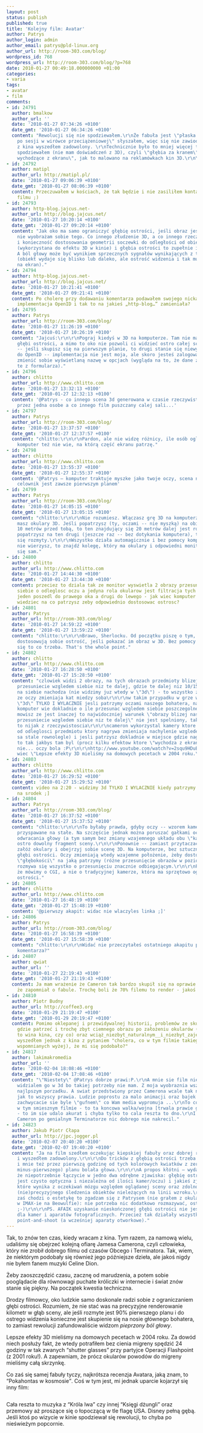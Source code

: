 ```yaml
---
layout: post
status: publish
published: true
title: 'Kolejny film: Avatar'
author: Patrys
author_login: admin
author_email: patrys@pld-linux.org
author_url: http://room-303.com/blog/
wordpress_id: 768
wordpress_url: http://room-303.com/blog/?p=768
date: 2010-01-27 00:49:18.000000000 +01:00
categories:
- varia
tags:
- avatar
- film
comments:
- id: 24791
  author: bmalkow
  author_url: ''
  date: '2010-01-27 07:34:26 +0100'
  date_gmt: '2010-01-27 06:34:26 +0100'
  content: "Rewolucji się nie spodziewałem.\r\nŻe fabuła jest \"płaska jak naleśnik
    po sesji w wirówce przeciążeniowej\" słyszałem, więc się nie zawiodłem.\r\nJednak
    z kina wyszedłem zadowolony. \r\nTechnicznie było to mniej więcej to czego się
    spodziewałem (nie mam doświadczeń z 3D), czyli \"głębia za kranem\" a nie \"potwory
    wychodzące z ekranu\", jak to malowano na reklamówkach kin 3D.\r\n\r\nP.S. http://www.christianpost.com/article/20100114/avatar-causes-depression/index.html"
- id: 24792
  author: matipl
  author_url: http://matipl.pl/
  date: '2010-01-27 09:06:39 +0100'
  date_gmt: '2010-01-27 08:06:39 +0100'
  content: Przeczuwałem w kościach, że tak będzie i nie zasiliłem konta producentów
    filmu ;)
- id: 24793
  author: http-blog.jajcus.net-
  author_url: http://blog.jajcus.net/
  date: '2010-01-27 10:20:14 +0100'
  date_gmt: '2010-01-27 09:20:14 +0100'
  content: "Jak oko ma samo ograniczyć głębię ostrości, jeśli obraz jest płaski? Jakoś
    nie wyobrażam sobie tego. Co innego złudzenie 3D, a co innego rzeczywista głębia
    i konieczność dostosowania geometrii soczewki do odległości od obiektu. \r\nStereowizja
    (wykorzystana do efektu 3D w kinie) i głębia ostrości to zupełnie inne sprawy.
    A ból głowy może być wynikiem sprzecznych sygnałów wynikających z tych dwóch zjawisk
    (obiekt wydaje się blisko lub daleko, ale ostrość widzenia i tak musi być ustawiona
    na ekran)."
- id: 24794
  author: http-blog.jajcus.net-
  author_url: http://blog.jajcus.net/
  date: '2010-01-27 10:21:41 +0100'
  date_gmt: '2010-01-27 09:21:41 +0100'
  content: Po cholerę przy dodawaniu komentarza podawałem swojego nicka, jak ta genialna
    implementacja OpenID i tak to na jakieś „http-blog…” zamieniała?
- id: 24795
  author: Patrys
  author_url: http://room-303.com/blog/
  date: '2010-01-27 11:26:19 +0100'
  date_gmt: '2010-01-27 10:26:19 +0100'
  content: "Jajcuś:\r\n\r\nPograj kiedyś w 3D na komputerze. Tam nie ma sztucznej
    głębi ostrości, a mimo to oko nie pozwoli ci widzieć ostro całej sceny jednocześnie
    -- jeśli skupisz się na pierwszym planie, to drugi stanie się niewyraźny i odwrotnie.\r\n\r\nCo
    do OpenID -- implementacja nie jest moja, ale skoro jesteś zalogowany, to możesz
    zmienić sobie wyświetlaną nazwę w opcjach (wygląda na to, że dane z OpenID nadpisują
    te z formularza)."
- id: 24796
  author: chlitto
  author_url: http://www.chlitto.com
  date: '2010-01-27 13:32:13 +0100'
  date_gmt: '2010-01-27 12:32:13 +0100'
  content: '@Patrys - co innego scena 3d generowana w czasie rzeczywistym kontrolowana
    przez jedna osobe a co innego film puszczany calej sali...'
- id: 24797
  author: Patrys
  author_url: http://room-303.com/blog/
  date: '2010-01-27 13:37:57 +0100'
  date_gmt: '2010-01-27 12:37:57 +0100'
  content: "chlitto:\r\n\r\nPardon, ale nie widzę różnicy, ile osób ogląda scenę --
    komputer też nie wie, na którą część ekranu patrzę."
- id: 24798
  author: chlitto
  author_url: http://www.chlitto.com
  date: '2010-01-27 13:55:37 +0100'
  date_gmt: '2010-01-27 12:55:37 +0100'
  content: '@Patrys – komputer traktuje myszke jako twoje oczy, scena na ktora wskazuje
    celownik jest zawsze pierwszym planem'
- id: 24799
  author: Patrys
  author_url: http://room-303.com/blog/
  date: '2010-01-27 14:05:15 +0100'
  date_gmt: '2010-01-27 13:05:15 +0100'
  content: "chlitto:\r\n\r\nNie rozumiesz. Włączasz grę 3D na komputerze, na oczach
    masz okulary 3D. Jeśli popatrzysz (ty, oczami -- nie myszką) na obiekt który jest
    10 metrów przed tobą, to ten znajdujący się 20 metrów dalej jest rozmyty. Jeśli
    popatrzysz na ten drugi (jeszcze raz -- bez dotykania komputera), to bliższy staje
    się rozmyty.\r\n\r\nWszystko działa automagicznie i bez pomocy komputera. Jak
    nie wierzysz, to znajdź kolegę, który ma okulary i odpowiedni monitor i przekonaj
    się sam."
- id: 24800
  author: chlitto
  author_url: http://www.chlitto.com
  date: '2010-01-27 14:44:30 +0100'
  date_gmt: '2010-01-27 13:44:30 +0100'
  content: przeciez to dziala tak ze monitor wyswietla 2 obrazy przesuniete wzgledem
    siebie o odleglosc oczu a jedyna rola okularow jest filtracja tych obrazow zeby
    jeden poszedl do prawego oka a drugi do lewego - jak wiec komputer inaczej mialby
    wiedziec na co patrzysz zeby odpowiednio dostosowac ostrosc?
- id: 24801
  author: Patrys
  author_url: http://room-303.com/blog/
  date: '2010-01-27 14:59:22 +0100'
  date_gmt: '2010-01-27 13:59:22 +0100'
  content: "chlitto:\r\n\r\nBrawo, Sherlocku. Od początku piszę o tym, że oczy same
    dostosowują sobie ostrość, jeśli pokazać im obraz w 3D. Bez pomocy komputera rozmywa
    się to co trzeba. That's the whole point."
- id: 24802
  author: chlitto
  author_url: http://www.chlitto.com
  date: '2010-01-27 16:28:50 +0100'
  date_gmt: '2010-01-27 15:28:50 +0100'
  content: "czlowiek widzi 2 obrazy, na tych obrazach przedmioty blizej nas maja wieksze
    przesuniecie wzgledem siebie niz te dalej, gdzie te dalej niz 10/15 metrow zupelnie
    na siebie nachodza (nie widzimy juz wtedy w \"3d\") - to wszystko za sprawa tego
    ze oczy zmieniaja kat miedzy soba\r\n\r\nw takim przypadku w grze widzimy PRAWDZIWE
    \"3d\" TYLKO I WYLACZNIE jesli patrzymy oczami naszego bohatera, na celownik (bo
    komputer wie dokladnie o ile przesunac wzgledem siebie poszczegolne sceny) - skoro
    mowisz ze jest inaczej to najwidoczniej warunek \"obrazy blizej nas maja wieksze
    przesuniecie wzgledem siebie niz te dalej\" nie jest spelniony, tak wiec ma sie
    to nijak z rzeczywistoscia\r\n\r\ncameron wykorzystal kamery ktore w zaleznosci
    od odleglosci przedmiotu ktory nagrywa zmieniaja nachylenie wzgledem siebie (nie
    sa stale rownolegle) i jesli patrzysz dokladnie w miejsce gdzie nagrywal widzisz
    to tak jakbys tam byl (procz kilku efektow ktore \"wychodza z ekranu\" ) jesli
    nie... oczy bola :P\r\n\r\nhttp://www.youtube.com/watch?v=2squ9HDuBeI\r\n\r\ntak
    wiec \"Lepsze efekty 3D mieliśmy na domowych pecetach w 2004 roku.\" - NOT"
- id: 24803
  author: chlitto
  author_url: http://www.chlitto.com
  date: '2010-01-27 16:29:52 +0100'
  date_gmt: '2010-01-27 15:29:52 +0100'
  content: video na 2:20 - widzimy 3d TYLKO I WYLACZNIE kiedy patrzymy tam gdzie kamera,
    na srodek ;]
- id: 24804
  author: Patrys
  author_url: http://room-303.com/blog/
  date: '2010-01-27 16:37:52 +0100'
  date_gmt: '2010-01-27 15:37:52 +0100'
  content: "chlitto:\r\n\r\nTo byłaby prawda, gdyby oczy -- wzorem kamery -- były
    przyspawane na stałe. Na szczęście jednak można poruszać gałkami ocznymi i bez
    odwracania głowy (a tym samym bez zmiany wzajemnego układu obu \"kamer\") widzieć
    ostro dowolny fragment sceny.\r\n\r\nPonownie -- zamiast przytaczać linki do YouTube,
    załóż okulary i obejrzyj sobie scenę 3D. Na komputerze, bez sztucznie symulowanej
    głębi ostrości. Oczy zmieniają wtedy wzajemne położenie, żeby dostosować się do
    \"głębokości\" na jaką patrzymy (różne przesunięcie obrazów w poziomie) i naturalnie
    rozmywa się wszystko o przesunięciu znacznie odbiegającym.\r\n\r\nPamiętaj też,
    że mówimy o CGI, a nie o tradycyjnej kamerze, która ma sprzętowo ograniczoną głębię
    ostrości."
- id: 24805
  author: chlitto
  author_url: http://www.chlitto.com
  date: '2010-01-27 16:48:19 +0100'
  date_gmt: '2010-01-27 15:48:19 +0100'
  content: '@pierwszy akapit: widac nie wlaczyles linka ;]'
- id: 24806
  author: Patrys
  author_url: http://room-303.com/blog/
  date: '2010-01-27 16:58:39 +0100'
  date_gmt: '2010-01-27 15:58:39 +0100'
  content: "chlitto:\r\n\r\nWidać nie przeczytałeś ostatniego akapitu poprzedniego
    komentarza?"
- id: 24807
  author: qwiat
  author_url: ''
  date: '2010-01-27 22:19:43 +0100'
  date_gmt: '2010-01-27 21:19:43 +0100'
  content: Ja mam wrażenie że Cameron tak bardzo skupił się na oprawie graficznej
    że zapomniał o fabule. Trochę boli że 70% filemu to render - jakoś brak temu duszy.
- id: 24810
  author: Piotr Budny
  author_url: http://coffee3.org
  date: '2010-01-29 21:19:47 +0100'
  date_gmt: '2010-01-29 20:19:47 +0100'
  content: Pomimo oklepanej i przewidywalnej historii, problemów ze skupieniem się
    gdzie patrzeć i trochę zbyt ciemnego obrazu po założeniu okularów (nie wiem czy
    to wina kina, czy co) oraz wciąż_niezbyt_naturalnym__i_niezbyt_zajebistym_renderingiem,
    wyszedłem jednak z kina z pytaniem "cholera, co w tym filmie takiego jest (pomimo
    wspomnianych wyżej), że mi się podobało?"
- id: 24817
  author: lakimakromedia
  author_url: ''
  date: '2010-02-04 18:08:46 +0100'
  date_gmt: '2010-02-04 17:08:46 +0100'
  content: "\"Niestety\" @Patrys dobrze prawi:P.\r\nA mnie sie film nie podobal. Nie
    widzialem go w 3d bo takiej potrzeby nie mam. Z moja wyobraznia wszystko w jak
    najlpszym porzadku. A swiat przedstwiony przez Camerona wcale tak nie zachwyca
    jak to wszyscy prawia. Ludzie poprostu za malo animacji oraz bajek ogladacie i
    zachwycacie sie byle \"gufnem\" co Wam media wypromuja ...\r\nTo co mnie sie podobalo
    w tym smiesznym filmie - to ta koncowa walka/wojna [trwala prawie godzine ;)]
    - to im sie udalo akurat i chyba tylko to cala reszta to dno.\r\nI musze sie zgodzic
    Cameron po genialnym Terminatorze nic dobrego nie nakrecil."
- id: 24823
  author: Jakub Piotr Cłapa
  author_url: http://jpc.jogger.pl
  date: '2010-02-07 20:40:20 +0100'
  date_gmt: '2010-02-07 19:40:20 +0100'
  content: "Ja na film szedłem oczekując kiepskiej fabuły oraz dobrej realizacji graficznej
    i wyszedłem zadowolony.\r\n\r\nDo tricków z głębią ostrości trzeba się było przyzwyczaić
    i mnie też przez pierwszą godzinę od tych kolorowych kwiatków z zerowego (a może
    minus-pierwszego) planu bolała głowa.\r\n\r\nA propos kłótni — wydaje mi się,
    że niepotrzebnie łączycie w jedno dwa odrębne zjawiska: głębię ostrości (która
    jest czysto optyczna i niezależna od ilości kamer/oczu) i jakieś zjawisko rozmazujące,
    które wynika z oczekiwań mózgu względem oglądanej sceny oraz zdolności oka do
    (nie)precyzyjnego śledzenia obiektów nieleżących na linii wzroku.\r\n\r\nJeśli
    zaś chodzi o estetykę to zgadzam się z Patrysem (nie grałem z okularami, ale byłem
    w IMAX-ie na Beowulfie): nie potrzeba nic dodatkowo rozmazywać, ostro jest dobrze.
    ;-)\r\n\r\nPS. AFAIK uzyskanie nieskończonej głębi ostrości nie jest problemem
    dla kamer i aparatów fotograficznych. Przecież tak działały wszystkie analogowe
    point-and-shoot (a wcześniej aparaty otworkowe)."
---
```

<p>Tak, to znów ten czas, kiedy wracam z kina. Tym razem, za namową wielu, udaliśmy się obejrzeć kolejną ofiarę Jamesa Camerona, czyli człowieka, który nie zrobił dobrego filmu od czasów Obcego i Terminatora. Tak, wiem, że niektórym podobały się również jego późniejsze dzieła, ale jakoś nigdy nie byłem fanem muzyki Celine Dion.</p>

<p>Żeby zaoszczędzić czasu, zacznę od marudzenia, a potem sobie pooglądacie dla równowagi puchate króliczki w internecie i świat znów stanie się piękny. Na początek kwestia techniczna.</p>

<p>Drodzy filmowcy, oko ludzkie samo doskonale radzi sobie z ograniczaniem głębi ostrości. Rozumiem, że nie stać was na precyzyjne renderowanie kilometr w głąb sceny, ale jeśli rozmyte jest 90% pierwszego planu i do ostrego widzenia konieczne jest skupienie się na nosie głównego bohatera, to zamiast rewolucji zafundowaliście widzom <em>pieprzony ból głowy</em>.</p>

<p>Lepsze efekty 3D mieliśmy na domowych pecetach w 2004 roku. Za dowód niech posłuży fakt, że wtedy potrafiłem bez cienia migreny spędzić 24 godziny w tak zwanych <q>shutter glasses</q> przy partyjce Operacji Flashpoint (z 2001 roku!). A zapewniam, że prócz okularów powodów do migreny mieliśmy całą skrzynkę.</p>

<p>Co zaś się samej fabuły tyczy, najkrótsza recenzja Avatara, jaką znam, to <q>Pokahontas w kosmosie</q>. Coś w tym jest, mi jednak uparcie kojarzył się inny film:</p>

<img src="http://room-303.com/blog/wp-content/uploads/2010/01/Kaena.jpg" alt="" title="Kaena" />

<p>Cała reszta to muzyka z <q>Króla lwa</q> czy innej <q>Księgi dżungli</q> oraz przemowy aż proszące się o łopoczącą w tle flagę USA. Disney pełną gębą. Jeśli ktoś po wizycie w kinie spodziewał się rewolucji, to chyba po nieświeżym popcornie.</p>
